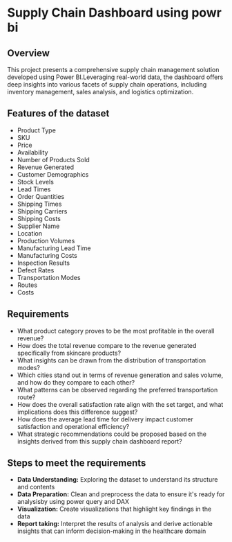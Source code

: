 # Supply Chain Dashboard using powr bi

## Overview
This project presents a comprehensive supply chain management solution developed using Power BI.Leveraging real-world data, the dashboard offers deep insights into various facets of supply chain operations, including inventory management, sales analysis, and logistics optimization.
## Features of the dataset
* Product Type
* SKU
* Price
* Availability
* Number of Products Sold
* Revenue Generated
* Customer Demographics
* Stock Levels
* Lead Times
* Order Quantities
* Shipping Times
* Shipping Carriers
* Shipping Costs
* Supplier Name
* Location
* Production Volumes
* Manufacturing Lead Time
* Manufacturing Costs
* Inspection Results
* Defect Rates
* Transportation Modes
* Routes
* Costs

## Requirements
* What product category proves to be the most profitable in the overall revenue?
* How does the total revenue compare to the revenue generated specifically from skincare products?
* What insights can be drawn from the distribution of transportation modes?
* Which cities stand out in terms of revenue generation and sales volume, and how do they compare to each other?
* What patterns can be observed regarding the preferred transportation route?
* How does the overall satisfaction rate align with the set target, and what implications does this difference suggest?
* How does the average lead time for delivery impact customer satisfaction and operational efficiency?
* What strategic recommendations could be proposed based on the insights derived from this supply chain dashboard report?

## Steps to meet the requirements
* **Data Understanding:** Exploring the dataset to understand its structure and contents
* **Data Preparation:** Clean and preprocess the data to ensure it's ready for analysisby using power query and DAX
* **Visualization:** Create visualizations that highlight key findings in the data
* **Report taking:** Interpret the results of analysis and derive actionable insights that can inform decision-making in the healthcare domain













